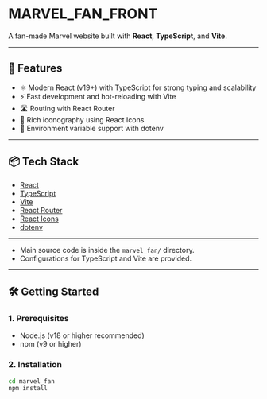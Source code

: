 # MARVEL_FAN_FRONT

A fan-made Marvel website built with **React**, **TypeScript**, and **Vite**.

---

## 🚀 Features

- ⚛️ Modern React (v19+) with TypeScript for strong typing and scalability
- ⚡ Fast development and hot-reloading with Vite
- 🛣️ Routing with React Router
- 🎨 Rich iconography using React Icons
- 🌱 Environment variable support with dotenv

---

## 📦 Tech Stack

- [React](https://react.dev/)
- [TypeScript](https://www.typescriptlang.org/)
- [Vite](https://vitejs.dev/)
- [React Router](https://reactrouter.com/)
- [React Icons](https://react-icons.github.io/react-icons/)
- [dotenv](https://www.npmjs.com/package/dotenv)

---



- Main source code is inside the `marvel_fan/` directory.
- Configurations for TypeScript and Vite are provided.

---

## 🛠️ Getting Started

### 1. Prerequisites

- Node.js (v18 or higher recommended)
- npm (v9 or higher)

### 2. Installation

```bash
cd marvel_fan
npm install
```

